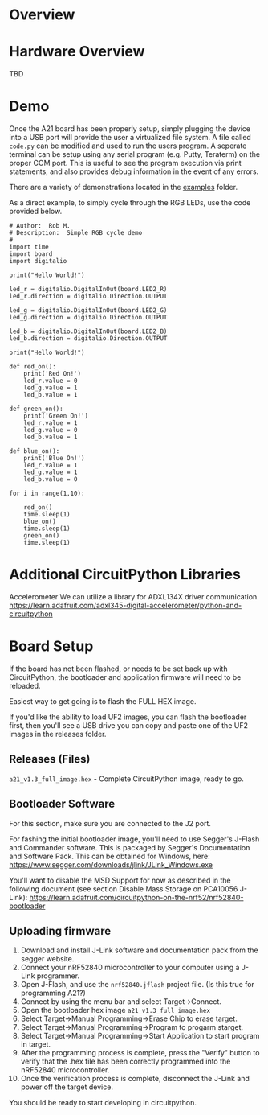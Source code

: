 # Overview

# Hardware Overview
TBD


# Demo
Once the A21 board has been properly setup, simply plugging the device into a USB port will provide the user a virtualized file system.  A file called ```code.py``` can be modified and used to run the users program.  A seperate terminal can be setup using any serial program (e.g. Putty, Teraterm) on the proper COM port.  This is useful to see the program execution via print statements, and also provides debug information in the event of any errors.

There are a variety of demonstrations located in the [examples](./examples) folder.

As a direct example, to simply cycle through the RGB LEDs, use the code provided below. <br>

```
# Author:  Rob M.
# Description:  Simple RGB cycle demo
#
import time
import board
import digitalio

print("Hello World!")

led_r = digitalio.DigitalInOut(board.LED2_R)
led_r.direction = digitalio.Direction.OUTPUT

led_g = digitalio.DigitalInOut(board.LED2_G)
led_g.direction = digitalio.Direction.OUTPUT

led_b = digitalio.DigitalInOut(board.LED2_B)
led_b.direction = digitalio.Direction.OUTPUT

print("Hello World!")

def red_on():
    print('Red On!')
    led_r.value = 0
    led_g.value = 1
    led_b.value = 1

def green_on():
    print('Green On!')
    led_r.value = 1
    led_g.value = 0
    led_b.value = 1
    
def blue_on():
    print('Blue On!')
    led_r.value = 1
    led_g.value = 1
    led_b.value = 0

for i in range(1,10):
    
    red_on()
    time.sleep(1)
    blue_on()
    time.sleep(1)
    green_on()
    time.sleep(1)
```

# Additional CircuitPython Libraries

Accelerometer
We can utilize a library for ADXL134X driver communication.<br>
https://learn.adafruit.com/adxl345-digital-accelerometer/python-and-circuitpython


# Board Setup
If the board has not been flashed, or needs to be set back up with CircuitPython, the bootloader and application firmware will need to be reloaded.

Easiest way to get going is to flash the FULL HEX image.

If you'd like the ability to load UF2 images, you can flash the bootloader first, then you'll see a USB drive you can copy and paste one of the UF2 images in the releases folder.

## Releases (Files)
```a21_v1.3_full_image.hex``` - Complete CircuitPython image, ready to go.<br>

## Bootloader Software
For this section, make sure you are connected to the J2 port.

For fashing the initial bootloader image, you'll need to use Segger's J-Flash and Commander software.  This is packaged by Segger's Documentation and Software Pack.  This can be obtained for Windows, here:
https://www.segger.com/downloads/jlink/JLink_Windows.exe

You'll want to disable the MSD Support for now as described in the following document (see section Disable Mass Storage on PCA10056 J-Link):
https://learn.adafruit.com/circuitpython-on-the-nrf52/nrf52840-bootloader



## Uploading firmware

1.  Download and install J-Link software and documentation pack from the segger website.
2.  Connect your nRF52840 microcontroller to your computer using a J-Link programmer.
4.  Open J-Flash, and use the ```nrf52840.jflash``` project file. (Is this true for programming A21?)
2.  Connect by using the menu bar and select Target->Connect.
3.  Open the bootloader hex image ```a21_v1.3_full_image.hex```
4.  Select Target->Manual Programming->Erase Chip to erase target.
5.  Select Target->Manual Programming->Program to progarm starget.
6.  Select Target->Manual Programming->Start Application to start program in target.
7.  After the programming process is complete, press the "Verify" button to verify that the .hex file has been correctly programmed into the nRF52840 microcontroller.
8.  Once the verification process is complete, disconnect the J-Link and power off the target device.

You should be ready to start developing in circuitpython.

